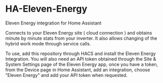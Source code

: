 # HA-Eleven-Energy
Eleven Energy integration for Home Assistant

Connects to your Eleven Energy site ( cloud connection ) and obtains minute by minute stats from your inverter. It also allows changing of the hybrid work mode through service calls.

To use, add this repository through HACS and install the Eleven Energy Integration. You will also need an API token obtained through the Site & System Settings page of the Eleven Energy app, once you have a token, from the Device page in Home Assistant, add an integration, choose "Eleven Energy" and add your API token when requested.
